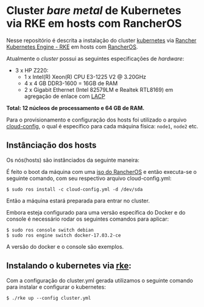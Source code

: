 # Cluster *bare metal* de Kubernetes via RKE em hosts com RancherOS

Nesse repositório é descrita a instalação do cluster [kubernetes](kubernetes.io) via [Rancher Kubernetes Engine - RKE](https://github.com/rancher/rke) em hosts com [RancherOS](https://rancher.com/rancher-os/). 

Atualmente o _cluster_ possui as seguintes especificações de _hardware_:

* 3 x HP Z220: 
  * 1 x Intel(R) Xeon(R) CPU E3-1225 V2 @ 3.20GHz 
  * 4 x 4 GB DDR3-1600 = 16GB de RAM 
  * 2 x Gigabit Ethernet (Intel 82579LM e Realtek RTL8169) em agregação de enlace com [LACP](https://standards.ieee.org/findstds/standard/802.1AX-2008.html)

__Total: 12 núcleos de processamento e 64 GB de RAM.__

Para o provisionamento e configuração dos hosts foi utilizado o arquivo [cloud-config](http://rancher.com/docs/os/v1.2/en/configuration/#cloud-config), o qual é específico para cada máquina física: `node1`, `node2` etc.

## Instânciação dos hosts

Os nós(hosts) são instânciados da seguinte maneira:

É feito o boot da máquina com uma [iso do RancherOS](http://rancher.com/docs/os/v1.2/en/running-rancheros/server/install-to-disk/) e então executa-se o seguinte comando, com seu respectivo arquivo cloud-config.yml: 

```$ sudo ros install -c cloud-config.yml -d /dev/sda```

Então a máquina estará preparada para entrar no cluster.

Embora esteja configurado para uma versão específica do Docker e do console é necessário rodar os seguintes comandos para aplicar:

```$ sudo ros console switch debian```  
```$ sudo ros engine switch docker-17.03.2-ce```

A versão do docker e o console são exemplos.

## Instalando o kubernetes via [rke](https://github.com/rancher/rke):

Com a configuração do cluster.yml gerada utilizamos o seguinte comando para instalar e configurar o kubernetes:

```$ ./rke up --config cluster.yml```
